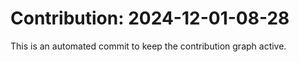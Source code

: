 # Contribution: 2024-12-01-08-28
This is an automated commit to keep the contribution graph active.
